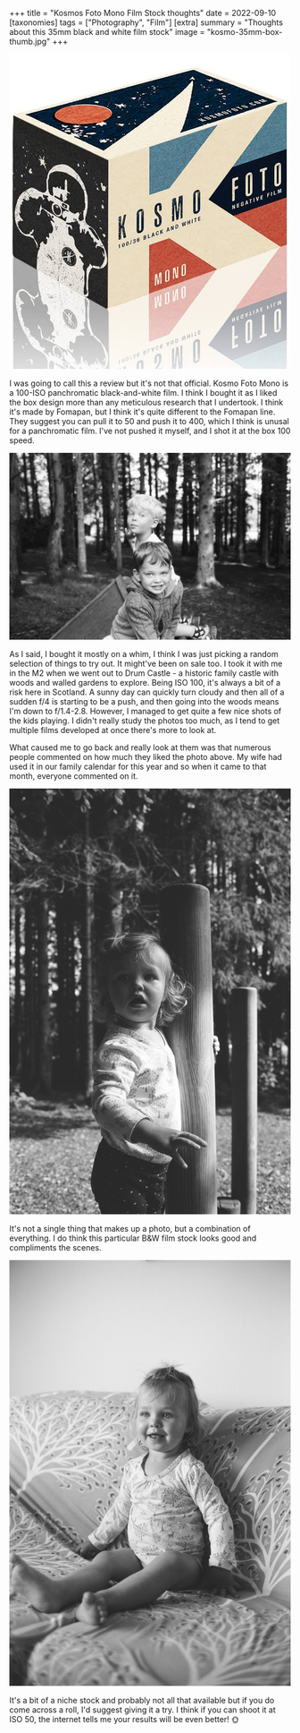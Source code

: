 +++
title =  "Kosmos Foto Mono Film Stock thoughts"
date =  2022-09-10
[taxonomies]
tags =  ["Photography", "Film"]
[extra]
summary =  "Thoughts about this 35mm black and white film stock"
image = "kosmo-35mm-box-thumb.jpg"
+++

![Old school soviet box design](kosmo-35mm-box-thumb.jpg "Old school soviet box design")

I was going to call this a review but it's not that official. Kosmo Foto Mono is a 100-ISO panchromatic black-and-white film. I think I bought it as I liked the box design more than any meticulous research that I undertook. I think it's made by Fomapan, but I think it's quite different to the Fomapan line. They suggest you can pull it to 50 and push it to 400, which I think is unusal for a panchromatic film. I've not pushed it myself, and I shot it at the box 100 speed.

![The photo that attracts the most remarks](kosmos-1.jpg "The photo that attracts the most remarks")

As I said, I bought it mostly on a whim, I think I was just picking a random selection of things to try out. It might've been on sale too. I took it with me in the M2 when we went out to Drum Castle - a historic family castle with woods and walled gardens to explore. Being ISO 100, it's always a bit of a risk here in Scotland. A sunny day can quickly turn cloudy and then all of a sudden f/4 is starting to be a push, and then going into the woods means I'm down to f/1.4-2.8. However, I managed to get quite a few nice shots of the kids playing. I didn't really study the photos too much, as I tend to get multiple films developed at once there's more to look at.

What caused me to go back and really look at them was that numerous people commented on how much they liked the photo above. My wife had used it in our family calendar for this year and so when it came to that month, everyone commented on it.

![Woods + B&W is a favourite](kosmos-2.jpg "Woods + B&W is a favourite")

It's not a single thing that makes up a photo, but a combination of everything. I do think this particular B&W film stock looks good and compliments the scenes.

![Smile!](kosmos-3.jpg "Smile!")

It's a bit of a niche stock and probably not all that available but if you do come across a roll, I'd suggest giving it a try. I think if you can shoot it at ISO 50, the internet tells me your results will be even better! 🌞
